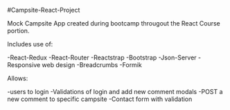 #Campsite-React-Project

Mock Campsite App created during bootcamp througout the React Course portion.

Includes use of:

  -React-Redux
  -React-Router
  -Reactstrap
  -Bootstrap
  -Json-Server
  -Responsive web design
  -Breadcrumbs
  -Formik

Allows:

  -users to login
  -Validations of login and add new comment modals
  -POST a new comment to specific campsite
  -Contact form with validation

